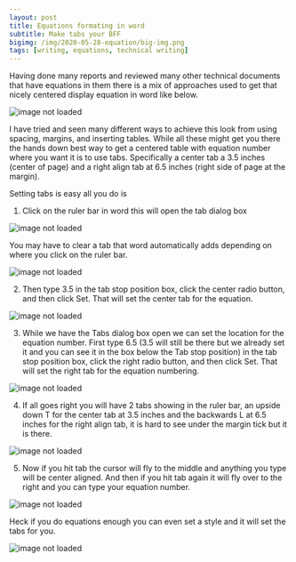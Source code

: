 ```yaml
---
layout: post
title: Equations formating in word
subtitle: Make tabs your BFF
bigimg: /img/2020-05-28-equation/big-img.png
tags: [writing, equations, technical writing]
---
```


Having done many reports and reviewed many other technical documents 
that have equations in them there is a mix of approaches used to get that 
nicely centered display equation in word like below.

![image not loaded](/img/2020-05-28-equation/2020-05-28-equation.png)

I have tried and seen many different ways to achieve this look from
using spacing, margins, and inserting tables. While all these might
get you there the hands down best way to get a centered table with 
equation number where  you want it is to use tabs. Specifically a 
center tab a 3.5 inches (center of page) and a right align tab at 
6.5 inches (right side of page at the margin). 

Setting tabs is easy all you do is 

1) Click on the ruler bar in word this will open the tab dialog box

![image not loaded](/img/2020-05-28-equation/doc-ruler.png)

You may have to clear a tab that word automatically adds depending on where
you click on the ruler bar. 

![image not loaded](/img/2020-05-28-equation/tab-dialog.png)

2) Then type 3.5 in the tab stop position box, click the center radio button, and 
then click Set. That will set the center tab for the equation.

![image not loaded](/img/2020-05-28-equation/tab-dialog-1.png)

3) While we have the Tabs dialog box open we can set the location for the equation number.
First type 6.5 (3.5 will still be there but we already set it and you can see it in the box below the 
Tab stop position) in the tab stop position box, click the right radio button, and 
then click Set. That will set the right tab for the equation numbering.

![image not loaded](/img/2020-05-28-equation/tab-dialog-2.png)

4) If all goes right you will have 2 tabs showing in the ruler bar, an upside down T for the 
center tab at 3.5 inches and the backwards L at 6.5 inches for the right align tab, it is hard 
to see under the margin tick but it is there. 

![image not loaded](/img/2020-05-28-equation/ruler-tab-set.png)

5) Now if you hit tab the cursor will fly to the middle and anything you type will be center aligned. 
And then if you hit tab again it will fly over to the right and you can type your equation number.


![image not loaded](/img/2020-05-28-equation/tabs.gif)

Heck if you do equations enough you can even set a style and it will set the tabs for you.


![image not loaded](/img/2020-05-28-equation/style.png)


